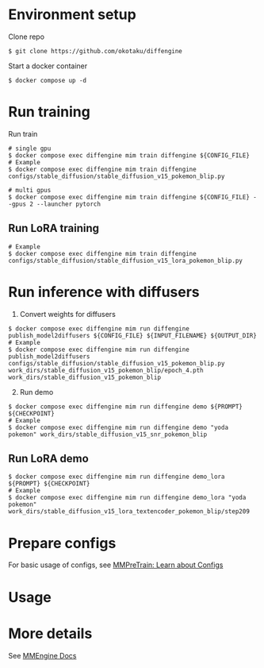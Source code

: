 # Environment setup

Clone repo

```
$ git clone https://github.com/okotaku/diffengine
```

Start a docker container

```
$ docker compose up -d
```

# Run training

Run train

```
# single gpu
$ docker compose exec diffengine mim train diffengine ${CONFIG_FILE}
# Example
$ docker compose exec diffengine mim train diffengine configs/stable_diffusion/stable_diffusion_v15_pokemon_blip.py

# multi gpus
$ docker compose exec diffengine mim train diffengine ${CONFIG_FILE} --gpus 2 --launcher pytorch
```

## Run LoRA training

```
# Example
$ docker compose exec diffengine mim train diffengine configs/stable_diffusion/stable_diffusion_v15_lora_pokemon_blip.py
```

# Run inference with diffusers

1. Convert weights for diffusers

```
$ docker compose exec diffengine mim run diffengine publish_model2diffusers ${CONFIG_FILE} ${INPUT_FILENAME} ${OUTPUT_DIR}
# Example
$ docker compose exec diffengine mim run diffengine publish_model2diffusers configs/stable_diffusion/stable_diffusion_v15_pokemon_blip.py work_dirs/stable_diffusion_v15_pokemon_blip/epoch_4.pth work_dirs/stable_diffusion_v15_pokemon_blip
```

2. Run demo

```
$ docker compose exec diffengine mim run diffengine demo ${PROMPT} ${CHECKPOINT}
# Example
$ docker compose exec diffengine mim run diffengine demo "yoda pokemon" work_dirs/stable_diffusion_v15_snr_pokemon_blip
```

## Run LoRA demo

```
$ docker compose exec diffengine mim run diffengine demo_lora ${PROMPT} ${CHECKPOINT}
# Example
$ docker compose exec diffengine mim run diffengine demo_lora "yoda pokemon" work_dirs/stable_diffusion_v15_lora_textencoder_pokemon_blip/step209
```

# Prepare configs

For basic usage of configs, see [MMPreTrain: Learn about Configs](https://mmpretrain.readthedocs.io/en/latest/user_guides/config.html)

# Usage

# More details

See [MMEngine Docs](https://mmengine.readthedocs.io/en/latest/)
